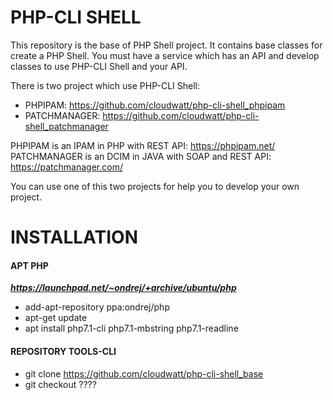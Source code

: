 # PHP-CLI SHELL

This repository is the base of PHP Shell project. It contains base classes for create a PHP Shell.
You must have a service which has an API and develop classes to use PHP-CLI Shell and your API.  
  
There is two project which use PHP-CLI Shell:
- PHPIPAM: https://github.com/cloudwatt/php-cli-shell_phpipam
- PATCHMANAGER: https://github.com/cloudwatt/php-cli-shell_patchmanager

PHPIPAM is an IPAM in PHP with REST API: https://phpipam.net/
PATCHMANAGER is an DCIM in JAVA with SOAP and REST API: https://patchmanager.com/

You can use one of this two projects for help you to develop your own project.


# INSTALLATION

#### APT PHP
__*https://launchpad.net/~ondrej/+archive/ubuntu/php*__
* add-apt-repository ppa:ondrej/php
* apt-get update
* apt install php7.1-cli php7.1-mbstring php7.1-readline

#### REPOSITORY TOOLS-CLI
* git clone https://github.com/cloudwatt/php-cli-shell_base
* git checkout ????